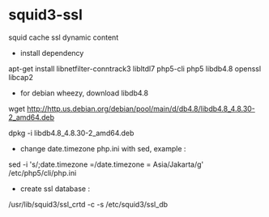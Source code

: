 squid3-ssl
==========

squid cache ssl dynamic content

- install dependency 

apt-get install libnetfilter-conntrack3 libltdl7 php5-cli php5 libdb4.8 openssl libcap2

- for debian wheezy, download libdb4.8 

wget http://http.us.debian.org/debian/pool/main/d/db4.8/libdb4.8_4.8.30-2_amd64.deb

dpkg -i libdb4.8_4.8.30-2_amd64.deb

- change  date.timezone php.ini with sed, example :

sed -i 's/;date.timezone =/date.timezone = Asia\/Jakarta/g' /etc/php5/cli/php.ini

- create ssl database :

/usr/lib/squid3/ssl_crtd -c -s /etc/squid3/ssl_db
